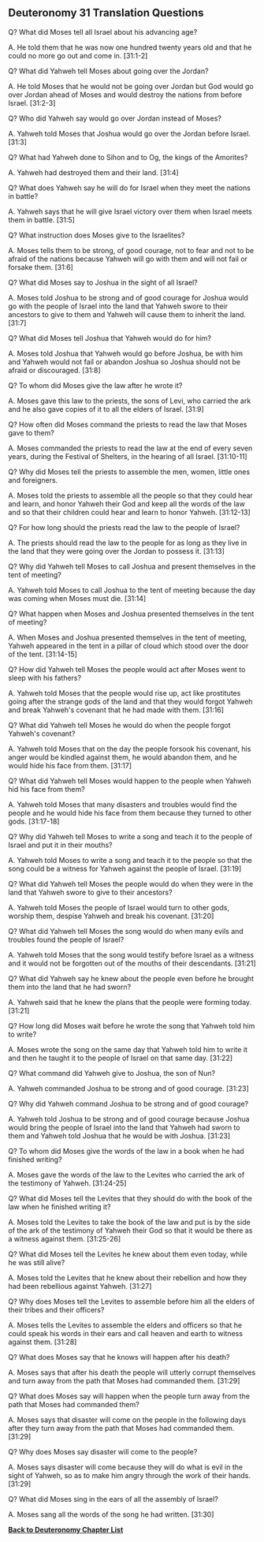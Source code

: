 ## Deuteronomy 31 Translation Questions ##

Q? What did Moses tell all Israel about his advancing age?

A. He told them that he was now one hundred twenty years old and that he could no more go out and come in. [31:1-2]

Q? What did Yahweh tell Moses about going over the Jordan?

A. He told Moses that he would not be going over Jordan but God would go over Jordan ahead of Moses and would destroy the nations from before Israel. [31:2-3]

Q? Who did Yahweh say would go over Jordan instead of Moses?

A. Yahweh told Moses that Joshua would go over the Jordan before Israel. [31:3]

Q? What had Yahweh done to Sihon and to Og, the kings of the Amorites?

A. Yahweh had destroyed them and their land. [31:4]

Q? What does Yahweh say he will do for Israel when they meet the nations in battle?

A. Yahweh says that he will give Israel victory over them when Israel meets them in battle. [31:5]

Q? What instruction does Moses give to the Israelites?

A. Moses tells them to be strong, of good courage, not to fear and not to be afraid of the nations because Yahweh will go with them and will not fail or forsake them. [31:6]

Q? What did Moses say to Joshua in the sight of all Israel?

A. Moses told Joshua to be strong and of good courage for Joshua would go with the people of Israel into the land that Yahweh swore to their ancestors to give to them and Yahweh will cause them to inherit the land. [31:7]

Q? What did Moses tell Joshua that Yahweh would do for him?

A. Moses told Joshua that Yahweh would go before Joshua, be with him and Yahweh would not fail or abandon Joshua so Joshua should not be afraid or discouraged. [31:8]

Q? To whom did Moses give the law after he wrote it?

A. Moses gave this law to the priests, the sons of Levi, who carried the ark and he also gave copies of it to all the elders of Israel. [31:9]

Q? How often did Moses command the priests to read the law that Moses gave to them?

A. Moses commanded the priests to read the law at the end of every seven years, during the Festival of Shelters, in the hearing of all Israel. [31:10-11]

Q? Why did Moses tell the priests to assemble the men, women, little ones and foreigners.

A. Moses told the priests to assemble all the people so that they could hear and learn, and honor Yahweh their God and keep all the words of the law and so that their children could hear and learn to honor Yahweh. [31:12-13]

Q? For how long should the priests read the law to the people of Israel?

A. The priests should read the law to the people for as long as they live in the land that they were going over the Jordan to possess it. [31:13]

Q? Why did Yahweh tell Moses to call Joshua and present themselves in the tent of meeting?

A. Yahweh told Moses to call Joshua to the tent of meeting because the day was coming when Moses must die. [31:14]

Q? What happen when Moses and Joshua presented themselves in the tent of meeting?

A. When Moses and Joshua presented themselves in the tent of meeting, Yahweh appeared in the tent in a pillar of cloud which stood over the door of the tent. [31:14-15]

Q? How did Yahweh tell Moses the people would act after Moses went to sleep with his fathers?

A. Yahweh told Moses that the people would rise up, act like prostitutes going after the strange gods of the land and that they would forgot Yahweh and break Yahweh's covenant that he had made with them. [31:16]

Q? What did Yahweh tell Moses he would do when the people forgot Yahweh's covenant?

A. Yahweh told Moses that on the day the people forsook his covenant, his anger would be kindled against them, he would abandon them, and he would hide his face from them. [31:17]

Q? What did Yahweh tell Moses would happen to the people when Yahweh hid his face from them?

A. Yahweh told Moses that many disasters and troubles would find the people and he would hide his face from them because they turned to other gods. [31:17-18]

Q? Why did Yahweh tell Moses to write a song and teach it to the people of Israel and put it in their mouths?

A. Yahweh told Moses to write a song and teach it to the people so that the song could be a witness for Yahweh against the people of Israel. [31:19]

Q? What did Yahweh tell Moses the people would do when they were in the land that Yahweh swore to give to their ancestors?

A. Yahweh told Moses the people of Israel would turn to other gods, worship them, despise Yahweh and break his covenant. [31:20]

Q? What did Yahweh tell Moses the song would do when many evils and troubles found the people of Israel?

A. Yahweh told Moses that the song would testify before Israel as a witness and it would not be forgotten out of the mouths of their descendants. [31:21]

Q? What did Yahweh say he knew about the people even before he brought them into the land that he had sworn?

A. Yahweh said that he knew the plans that the people were forming today. [31:21]

Q? How long did Moses wait before he wrote the song that Yahweh told him to write?

A. Moses wrote the song on the same day that Yahweh told him to write it and then he taught it to the people of Israel on that same day. [31:22]

Q? What command did Yahweh give to Joshua, the son of Nun?

A. Yahweh commanded Joshua to be strong and of good courage. [31:23]

Q? Why did Yahweh command Joshua to be strong and of good courage?

A. Yahweh told Joshua to be strong and of good courage because Joshua would bring the people of Israel into the land that Yahweh had sworn to them and Yahweh told Joshua that he would be with Joshua. [31:23]

Q? To whom did Moses give the words of the law in a book when he had finished writing?

A. Moses gave the words of the law to the Levites who carried the ark of the testimony of Yahweh. [31:24-25]

Q? What did Moses tell the Levites that they should do with the book of the law when he finished writing it?

A. Moses told the Levites to take the book of the law and put is by the side of the ark of the testimony of Yahweh their God so that it would be there as a witness against them. [31:25-26]

Q? What did Moses tell the Levites he knew about them even today, while he was still alive?

A. Moses told the Levites that he knew about their rebellion and how they had been rebellious against Yahweh. [31:27]

Q? Why does Moses tell the Levites to assemble before him all the elders of their tribes and their officers?

A. Moses tells the Levites to assemble the elders and officers so that he could speak his words in their ears and call heaven and earth to witness against them. [31:28]

Q? What does Moses say that he knows will happen after his death?

A. Moses says that after his death the people will utterly corrupt themselves and turn away from the path that Moses had commanded them. [31:29]

Q? What does Moses say will happen when the people turn away from the path that Moses had commanded them?

A. Moses says that disaster will come on the people in the following days after they turn away from the path that Moses had commanded them. [31:29]

Q? Why does Moses say disaster will come to the people?

A. Moses says disaster will come because they will do what is evil in the sight of Yahweh, so as to make him angry through the work of their hands. [31:29]

Q? What did Moses sing in the ears of all the assembly of Israel?

A. Moses sang all the words of the song he had written. [31:30]

__[Back to Deuteronomy Chapter List](./)__

